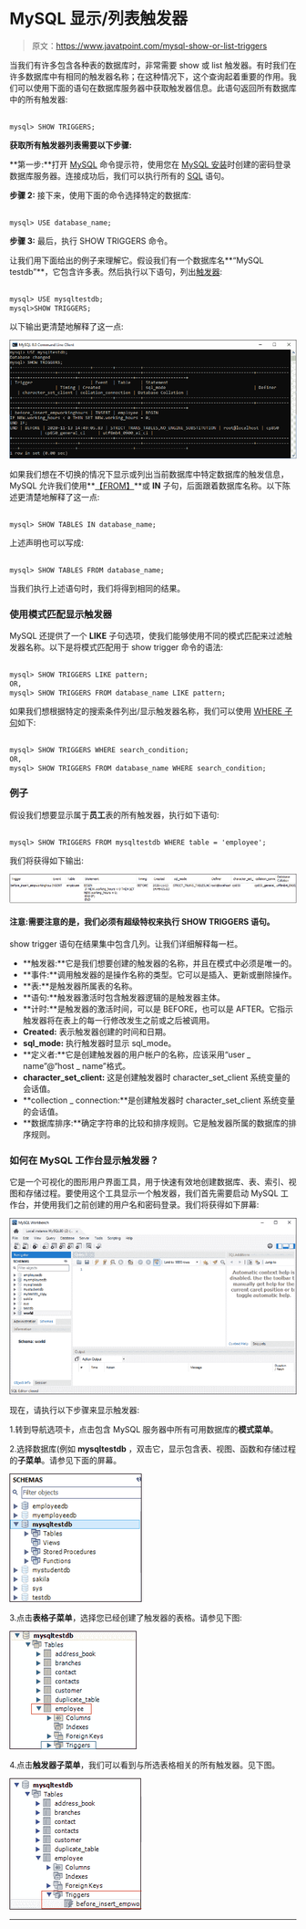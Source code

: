 # MySQL 显示/列表触发器

> 原文：<https://www.javatpoint.com/mysql-show-or-list-triggers>

当我们有许多包含各种表的数据库时，非常需要 show 或 list 触发器。有时我们在许多数据库中有相同的触发器名称；在这种情况下，这个查询起着重要的作用。我们可以使用下面的语句在数据库服务器中获取触发器信息。此语句返回所有数据库中的所有触发器:

```

mysql> SHOW TRIGGERS;  

```

**获取所有触发器列表需要以下步骤:**

**第一步:**打开 [MySQL](https://www.javatpoint.com/mysql-tutorial) 命令提示符，使用您在 [MySQL 安装](https://www.javatpoint.com/how-to-install-mysql)时创建的密码登录数据库服务器。连接成功后，我们可以执行所有的 [SQL](https://www.javatpoint.com/sql-tutorial) 语句。

**步骤 2:** 接下来，使用下面的命令选择特定的数据库:

```

mysql> USE database_name;  

```

**步骤 3:** 最后，执行 SHOW TRIGGERS 命令。

让我们用下面给出的例子来理解它。假设我们有一个数据库名**“MySQL testdb”**，它包含许多表。然后执行以下语句，列出[触发器](mysql-trigger):

```

mysql> USE mysqltestdb;  
mysql>SHOW TRIGGERS;  

```

以下输出更清楚地解释了这一点:

![MySQL Show/List Triggers](img/e029dcc0fe92e130727f1929bad6a8e9.png)

如果我们想在不切换的情况下显示或列出当前数据库中特定数据库的触发信息，MySQL 允许我们使用**[【FROM】](https://www.javatpoint.com/mysql-from)**或 **IN** 子句，后面跟着数据库名称。以下陈述更清楚地解释了这一点:

```

mysql> SHOW TABLES IN database_name;  

```

上述声明也可以写成:

```

mysql> SHOW TABLES FROM database_name;  

```

当我们执行上述语句时，我们将得到相同的结果。

### 使用模式匹配显示触发器

MySQL 还提供了一个 **LIKE** 子句选项，使我们能够使用不同的模式匹配来过滤触发器名称。以下是将模式匹配用于 show trigger 命令的语法:

```

mysql> SHOW TRIGGERS LIKE pattern;  
OR,  
mysql> SHOW TRIGGERS FROM database_name LIKE pattern; 

```

如果我们想根据特定的搜索条件列出/显示触发器名称，我们可以使用 [WHERE 子句](https://www.javatpoint.com/mysql-where)如下:

```

mysql> SHOW TRIGGERS WHERE search_condition;  
OR,  
mysql> SHOW TRIGGERS FROM database_name WHERE search_condition;

```

### 例子

假设我们想要显示属于**员工**表的所有触发器，执行如下语句:

```

mysql> SHOW TRIGGERS FROM mysqltestdb WHERE table = 'employee';

```

我们将获得如下输出:

![MySQL Show/List Triggers](img/c646cbdafa9a23fed222795bb3b9758c.png)

#### 注意:需要注意的是，我们必须有超级特权来执行 SHOW TRIGGERS 语句。

show trigger 语句在结果集中包含几列。让我们详细解释每一栏。

*   **触发器:**它是我们想要创建的触发器的名称，并且在模式中必须是唯一的。
*   **事件:**调用触发器的是操作名称的类型。它可以是插入、更新或删除操作。
*   **表:**是触发器所属表的名称。
*   **语句:**触发器激活时包含触发器逻辑的是触发器主体。
*   **计时:**是触发器的激活时间，可以是 BEFORE，也可以是 AFTER。它指示触发器将在表上的每一行修改发生之前或之后被调用。
*   **Created:** 表示触发器创建的时间和日期。
*   **sql_mode:** 执行触发器时显示 sql_mode。
*   **定义者:**它是创建触发器的用户帐户的名称，应该采用“user _ name”@“host _ name”格式。
*   **character_set_client:** 这是创建触发器时 character_set_client 系统变量的会话值。
*   **collection _ connection:**是创建触发器时 character_set_client 系统变量的会话值。
*   **数据库排序:**确定字符串的比较和排序规则。它是触发器所属的数据库的排序规则。

### 如何在 MySQL 工作台显示触发器？

它是一个可视化的图形用户界面工具，用于快速有效地创建数据库、表、索引、视图和存储过程。要使用这个工具显示一个触发器，我们首先需要启动 MySQL 工作台，并使用我们之前创建的用户名和密码登录。我们将获得如下屏幕:

![MySQL Show/List Triggers](img/30ec9ef70fc414852fbe329ba97e7bf4.png)

现在，请执行以下步骤来显示触发器:

1.转到导航选项卡，点击包含 MySQL 服务器中所有可用数据库的**模式菜单**。

2.选择数据库(例如 **mysqltestdb** ，双击它，显示包含表、视图、函数和存储过程的**子菜单**。请参见下面的屏幕。

![MySQL Show/List Triggers](img/7b6c23bc97242697c68a34ca128c4d7e.png)

3.点击**表格子菜单**，选择您已经创建了触发器的表格。请参见下图:

![MySQL Show/List Triggers](img/b6a0794a2140c215f732a9d01d18dafb.png)

4.点击**触发器子菜单**，我们可以看到与所选表格相关的所有触发器。见下图。

![MySQL Show/List Triggers](img/56ddf5a458fb0da9aaef87839affdbb9.png)

* * *